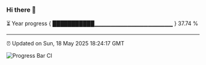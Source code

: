 ### Hi there 👋

⏳ Year progress { ███████████▁▁▁▁▁▁▁▁▁▁▁▁▁▁▁▁▁▁▁ } 37.74 %

---

⏰ Updated on Sun, 18 May 2025 18:24:17 GMT

![Progress Bar CI](https://github.com/liununu/liununu/workflows/Progress%20Bar%20CI/badge.svg)
